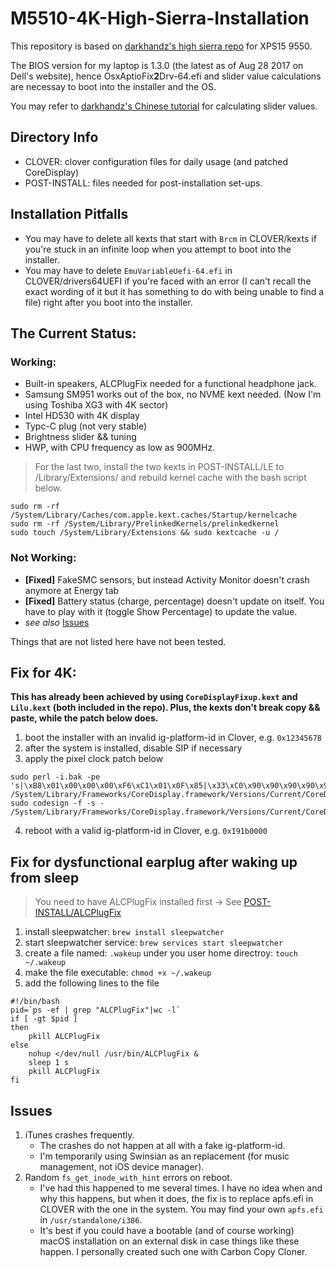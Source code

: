 # M5510-4K-High-Sierra-Installation

This repository is based on [darkhandz's high sierra repo](https://github.com/darkhandz/XPS15-9550-High-Sierra) for XPS15 9550.


The BIOS version for my laptop is 1.3.0 (the latest as of Aug 28 2017 on Dell's website), hence OsxAptioFix**2**Drv-64.efi and slider value calculations are necessay to boot into the installer and the OS.


You may refer to [darkhandz's Chinese tutorial](https://github.com/darkhandz/XPS15-9550-High-Sierra/blob/master/README.md) for calculating slider values. 


## Directory Info
* CLOVER: clover configuration files for daily usage (and patched CoreDisplay)
* POST-INSTALL: files needed for post-installation set-ups.


## Installation Pitfalls
* You may have to delete all kexts that start with `Brcm` in CLOVER/kexts if you're stuck in an infinite loop when you attempt to boot into the installer.
* You may have to delete `EmuVariableUefi-64.efi` in CLOVER/drivers64UEFI if you're faced with an error (I can't recall the exact wording of it but it has something to do with being unable to find a file) right after you boot into the installer.



## The Current Status:
### Working:
* Built-in speakers, ALCPlugFix needed for a functional headphone jack.
* Samsung SM951 works out of the box, no NVME kext needed. (Now I'm using Toshiba XG3 with 4K sector)
* Intel HD530 with 4K display
* Typc-C plug (not very stable)
* Brightness slider && tuning
* HWP, with CPU frequency as low as 900MHz.

> For the last two, install the two kexts in POST-INSTALL/LE to /Library/Extensions/ and rebuild kernel cache with the bash script below.

```
sudo rm -rf /System/Library/Caches/com.apple.kext.caches/Startup/kernelcache  
sudo rm -rf /System/Library/PrelinkedKernels/prelinkedkernel  
sudo touch /System/Library/Extensions && sudo kextcache -u /
```

### Not Working:
* __[Fixed]__ FakeSMC sensors, but instead Activity Monitor doesn't crash anymore at Energy tab
* __[Fixed]__ Battery status (charge, percentage) doesn't update on itself. You have to play with it (toggle Show Percentage) to update the value.
* *see also* [Issues](#issues)

Things that are not listed here have not been tested.


## Fix for 4K:
__This has already been achieved by using `CoreDisplayFixup.kext` and `Lilu.kext` (both included in the repo). Plus, the kexts don't break copy && paste, while the patch below does.__ 

1. boot the installer with an invalid ig-platform-id in Clover, e.g. `0x12345678`
2. after the system is installed, disable SIP if necessary
3. apply the pixel clock patch below

```
sudo perl -i.bak -pe 's|\xB8\x01\x00\x00\x00\xF6\xC1\x01\x0F\x85|\x33\xC0\x90\x90\x90\x90\x90\x90\x90\xE9|sg' /System/Library/Frameworks/CoreDisplay.framework/Versions/Current/CoreDisplay
sudo codesign -f -s - /System/Library/Frameworks/CoreDisplay.framework/Versions/Current/CoreDisplay
```

4. reboot with a valid ig-platform-id in Clover, e.g. `0x191b0000`

## Fix for dysfunctional earplug after waking up from sleep
> You need to have ALCPlugFix installed first -> See [POST-INSTALL/ALCPlugFix](https://github.com/scottsanett/M5510-4K-High-Sierra-Installation/tree/master/POST-INSTALL/ALCPlugFix)

1. install sleepwatcher: `brew install sleepwatcher`
2. start sleepwatcher service: `brew services start sleepwatcher`
3. create a file named: `.wakeup` under you user home directroy: `touch ~/.wakeup`
4. make the file executable: `chmod +x ~/.wakeup`
5. add the following lines to the file

```
#!/bin/bash
pid=`ps -ef | grep "ALCPlugFix"|wc -l`
if [ -gt $pid ] 
then 
    pkill ALCPlugFix
else
    nohup </dev/null /usr/bin/ALCPlugFix &
    sleep 1 s
    pkill ALCPlugFix
fi
```

## Issues <a name="issues"></a>
1. iTunes crashes frequently. 
    * The crashes do not happen at all with a fake ig-platform-id. 
    * I'm temporarily using Swinsian as an replacement (for music management, not iOS device manager).
2. Random `fs_get_inode_with_hint` errors on reboot.
    * I've had this happened to me several times. I have no idea when and why this happens, but when it does, the fix is to replace apfs.efi in CLOVER with the one in the system. You may find your own `apfs.efi` in `/usr/standalone/i386`. 
    * It's best if you could have a bootable (and of course working) macOS installation on an external disk in case things like these happen. I personally created such one with Carbon Copy Cloner.
